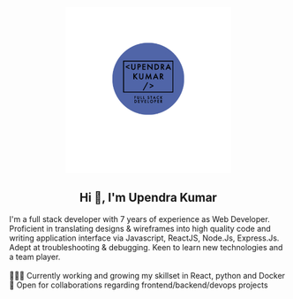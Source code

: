 <p align="center">
  <img src="https://github.com/upendrku/upendrku/blob/main/Upendra%20Kumar-1.png" alt="drawing" style="height: 300px; width: 300px;" />
</p>


<h2 align="center">Hi 👋, I'm Upendra Kumar</h2>

I'm a full stack developer with 7 years of experience as Web Developer. Proficient in translating designs & wireframes into high quality code and writing application interface via Javascript, ReactJS, Node.Js, Express.Js. Adept at troubleshooting & debugging. Keen to learn new technologies and a team player.
<br />
<br />
👨🏽‍💻 Currently working and growing my skillset in React, python and Docker <br />
🤝 Open for collaborations regarding frontend/backend/devops projects <br/>
